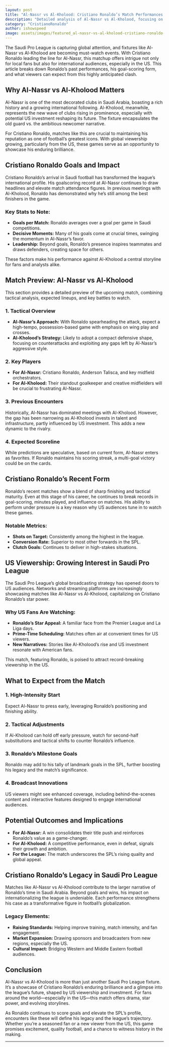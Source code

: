 ```yaml
---
layout: post
title: "Al-Nassr vs Al-Kholood: Cristiano Ronaldo’s Match Performances & What to Expect"
description: "Detailed analysis of Al-Nassr vs Al-Kholood, focusing on Cristiano Ronaldo’s goals, match performances, and what US viewers can expect from this Saudi Pro League clash."
category: "CristianoRonaldo"
author: ishowspeed
image: assets/images/featured_al-nassr-vs-al-kholood-cristiano-ronaldo-match-preview.webp
---
```


The Saudi Pro League is capturing global attention, and fixtures like Al-Nassr vs Al-Kholood are becoming must-watch events. With Cristiano Ronaldo leading the line for Al-Nassr, this matchup offers intrigue not only for local fans but also for international audiences, especially in the US. This article breaks down Ronaldo’s past performances, his goal-scoring form, and what viewers can expect from this highly anticipated clash.

## Why Al-Nassr vs Al-Kholood Matters

Al-Nassr is one of the most decorated clubs in Saudi Arabia, boasting a rich history and a growing international following. Al-Kholood, meanwhile, represents the new wave of clubs rising in prominence, especially with potential US investment reshaping its future. The fixture encapsulates the old guard vs. the ambitious newcomer narrative.

<ins class="adsbygoogle"
     style="display:block"
     data-ad-client="ca-pub-2784742237479601"
     data-ad-slot="3760872290"
     data-ad-format="auto"
     data-full-width-responsive="true"></ins>
<script>
     (adsbygoogle = window.adsbygoogle || []).push({});
</script>


For Cristiano Ronaldo, matches like this are crucial to maintaining his reputation as one of football’s greatest icons. With global viewership growing, particularly from the US, these games serve as an opportunity to showcase his enduring brilliance.

## Cristiano Ronaldo Goals and Impact

Cristiano Ronaldo’s arrival in Saudi football has transformed the league’s international profile. His goalscoring record at Al-Nassr continues to draw headlines and elevate match attendance figures. In previous meetings with Al-Kholood, Ronaldo has demonstrated why he’s still among the best finishers in the game.

### Key Stats to Note:

* **Goals per Match:** Ronaldo averages over a goal per game in Saudi competitions.
* **Decisive Moments:** Many of his goals come at crucial times, swinging the momentum in Al-Nassr’s favor.
* **Leadership:** Beyond goals, Ronaldo’s presence inspires teammates and draws defenders, creating space for others.

<ins class="adsbygoogle"
     style="display:block"
     data-ad-client="ca-pub-2784742237479601"
     data-ad-slot="3760872290"
     data-ad-format="auto"
     data-full-width-responsive="true"></ins>
<script>
     (adsbygoogle = window.adsbygoogle || []).push({});
</script>


These factors make his performance against Al-Kholood a central storyline for fans and analysts alike.

## Match Preview: Al-Nassr vs Al-Kholood

This section provides a detailed preview of the upcoming match, combining tactical analysis, expected lineups, and key battles to watch.

### 1. Tactical Overview

* **Al-Nassr’s Approach:** With Ronaldo spearheading the attack, expect a high-tempo, possession-based game with emphasis on wing play and crosses.
* **Al-Kholood’s Strategy:** Likely to adopt a compact defensive shape, focusing on counterattacks and exploiting any gaps left by Al-Nassr’s aggressive style.

### 2. Key Players

* **For Al-Nassr:** Cristiano Ronaldo, Anderson Talisca, and key midfield orchestrators.
* **For Al-Kholood:** Their standout goalkeeper and creative midfielders will be crucial to frustrating Al-Nassr.

### 3. Previous Encounters

Historically, Al-Nassr has dominated meetings with Al-Kholood. However, the gap has been narrowing as Al-Kholood invests in talent and infrastructure, partly influenced by US investment. This adds a new dynamic to the rivalry.

<ins class="adsbygoogle"
     style="display:block"
     data-ad-client="ca-pub-2784742237479601"
     data-ad-slot="3760872290"
     data-ad-format="auto"
     data-full-width-responsive="true"></ins>
<script>
     (adsbygoogle = window.adsbygoogle || []).push({});
</script>


### 4. Expected Scoreline

While predictions are speculative, based on current form, Al-Nassr enters as favorites. If Ronaldo maintains his scoring streak, a multi-goal victory could be on the cards.

## Cristiano Ronaldo’s Recent Form

Ronaldo’s recent matches show a blend of sharp finishing and tactical maturity. Even at this stage of his career, he continues to break records in goal-scoring, minutes played, and influence on matches. His ability to perform under pressure is a key reason why US audiences tune in to watch these games.

### Notable Metrics:

* **Shots on Target:** Consistently among the highest in the league.
* **Conversion Rate:** Superior to most other forwards in the SPL.
* **Clutch Goals:** Continues to deliver in high-stakes situations.

## US Viewership: Growing Interest in Saudi Pro League

The Saudi Pro League’s global broadcasting strategy has opened doors to US audiences. Networks and streaming platforms are increasingly showcasing matches like Al-Nassr vs Al-Kholood, capitalizing on Cristiano Ronaldo’s star power.

### Why US Fans Are Watching:

* **Ronaldo’s Star Appeal:** A familiar face from the Premier League and La Liga days.
* **Prime-Time Scheduling:** Matches often air at convenient times for US viewers.
* **New Narratives:** Stories like Al-Kholood’s rise and US investment resonate with American fans.

<ins class="adsbygoogle"
     style="display:block"
     data-ad-client="ca-pub-2784742237479601"
     data-ad-slot="3760872290"
     data-ad-format="auto"
     data-full-width-responsive="true"></ins>
<script>
     (adsbygoogle = window.adsbygoogle || []).push({});
</script>


This match, featuring Ronaldo, is poised to attract record-breaking viewership in the US.

## What to Expect from the Match

### 1. High-Intensity Start

Expect Al-Nassr to press early, leveraging Ronaldo’s positioning and finishing ability.

### 2. Tactical Adjustments

If Al-Kholood can hold off early pressure, watch for second-half substitutions and tactical shifts to counter Ronaldo’s influence.

### 3. Ronaldo’s Milestone Goals

Ronaldo may add to his tally of landmark goals in the SPL, further boosting his legacy and the match’s significance.

### 4. Broadcast Innovations

US viewers might see enhanced coverage, including behind-the-scenes content and interactive features designed to engage international audiences.

## Potential Outcomes and Implications

* **For Al-Nassr:** A win consolidates their title push and reinforces Ronaldo’s value as a game-changer.
* **For Al-Kholood:** A competitive performance, even in defeat, signals their growth and ambition.
* **For the League:** The match underscores the SPL’s rising quality and global appeal.

## Cristiano Ronaldo’s Legacy in Saudi Pro League

Matches like Al-Nassr vs Al-Kholood contribute to the larger narrative of Ronaldo’s time in Saudi Arabia. Beyond goals and wins, his impact on internationalizing the league is undeniable. Each performance strengthens his case as a transformative figure in football’s globalization.

### Legacy Elements:

<ins class="adsbygoogle"
     style="display:block"
     data-ad-client="ca-pub-2784742237479601"
     data-ad-slot="3760872290"
     data-ad-format="auto"
     data-full-width-responsive="true"></ins>
<script>
     (adsbygoogle = window.adsbygoogle || []).push({});
</script>


* **Raising Standards:** Helping improve training, match intensity, and fan engagement.
* **Market Expansion:** Drawing sponsors and broadcasters from new regions, especially the US.
* **Cultural Impact:** Bridging Western and Middle Eastern football audiences.

## Conclusion

Al-Nassr vs Al-Kholood is more than just another Saudi Pro League fixture. It’s a showcase of Cristiano Ronaldo’s enduring brilliance and a glimpse into the league’s future, shaped by US viewership and investment. For fans around the world—especially in the US—this match offers drama, star power, and evolving storylines.

<ins class="adsbygoogle"
     style="display:block"
     data-ad-client="ca-pub-2784742237479601"
     data-ad-slot="3760872290"
     data-ad-format="auto"
     data-full-width-responsive="true"></ins>
<script>
     (adsbygoogle = window.adsbygoogle || []).push({});
</script>


As Ronaldo continues to score goals and elevate the SPL’s profile, encounters like these will define his legacy and the league’s trajectory. Whether you’re a seasoned fan or a new viewer from the US, this game promises excitement, quality football, and a chance to witness history in the making.

---

